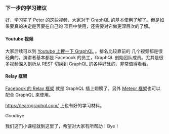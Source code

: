 ### 下一步的学习建议

好，学习完了 Peter 的这些视频，大家对于 GraphQL 的基本使用了解了。但是如果要真的决定是否要在自己的 项目中使用，还需要对它做更深层次的了解。

#### Youtube 视频

大家后续可以到 [Youtube 上搜一下 GraphQL](https://www.youtube.com/results?search_query=graphql) 。排名比较靠前的 几个视频都是很经典的，演讲者基本都是 Facebook 的员工，GraphQL 创始团队成员。尤其是很多视频深入剖析从 REST 切换到 GraphQL 的各种好处的，非常值得看看。

#### Relay 框架

[Facebook 的 Relay 框架](https://facebook.github.io/relay/) 就是 GraphQL 插上翅膀了。另外 [Meteor 框架](http://info.meteor.com/blog/reactive-graphql)也可以配合 GraphQL 来使用。

https://learngraphql.com/ 上也有好的学习材料。

Goodbye

我们这门小课程就到这里了，希望对大家有所帮助！Bye！
